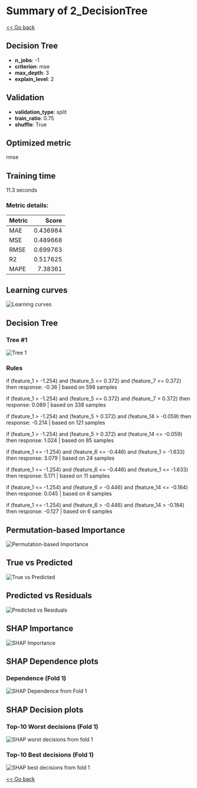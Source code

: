 # Summary of 2_DecisionTree

[<< Go back](../README.md)


## Decision Tree
- **n_jobs**: -1
- **criterion**: mse
- **max_depth**: 3
- **explain_level**: 2

## Validation
 - **validation_type**: split
 - **train_ratio**: 0.75
 - **shuffle**: True

## Optimized metric
rmse

## Training time

11.3 seconds

### Metric details:
| Metric   |    Score |
|:---------|---------:|
| MAE      | 0.436984 |
| MSE      | 0.489668 |
| RMSE     | 0.699763 |
| R2       | 0.517625 |
| MAPE     | 7.38361  |



## Learning curves
![Learning curves](learning_curves.png)

## Decision Tree 

### Tree #1
![Tree 1](learner_fold_0_tree.svg)

### Rules

if (feature_1 > -1.254) and (feature_5 <= 0.372) and (feature_7 <= 0.372) then response: -0.36 | based on 598 samples

if (feature_1 > -1.254) and (feature_5 <= 0.372) and (feature_7 > 0.372) then response: 0.089 | based on 338 samples

if (feature_1 > -1.254) and (feature_5 > 0.372) and (feature_14 > -0.059) then response: -0.214 | based on 121 samples

if (feature_1 > -1.254) and (feature_5 > 0.372) and (feature_14 <= -0.059) then response: 1.024 | based on 85 samples

if (feature_1 <= -1.254) and (feature_6 <= -0.446) and (feature_1 > -1.633) then response: 3.079 | based on 24 samples

if (feature_1 <= -1.254) and (feature_6 <= -0.446) and (feature_1 <= -1.633) then response: 5.171 | based on 11 samples

if (feature_1 <= -1.254) and (feature_6 > -0.446) and (feature_14 <= -0.184) then response: 0.045 | based on 8 samples

if (feature_1 <= -1.254) and (feature_6 > -0.446) and (feature_14 > -0.184) then response: -0.127 | based on 6 samples





## Permutation-based Importance
![Permutation-based Importance](permutation_importance.png)
## True vs Predicted

![True vs Predicted](true_vs_predicted.png)


## Predicted vs Residuals

![Predicted vs Residuals](predicted_vs_residuals.png)



## SHAP Importance
![SHAP Importance](shap_importance.png)

## SHAP Dependence plots

### Dependence (Fold 1)
![SHAP Dependence from Fold 1](learner_fold_0_shap_dependence.png)

## SHAP Decision plots

### Top-10 Worst decisions (Fold 1)
![SHAP worst decisions from fold 1](learner_fold_0_shap_worst_decisions.png)
### Top-10 Best decisions (Fold 1)
![SHAP best decisions from fold 1](learner_fold_0_shap_best_decisions.png)

[<< Go back](../README.md)
